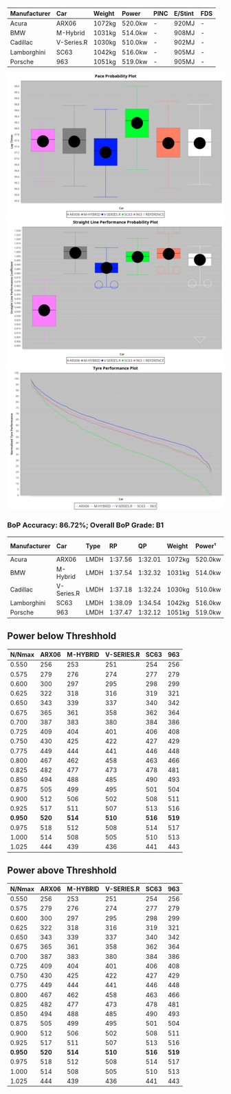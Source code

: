 | Manufacturer | Car        | Weight | Power   | PINC    | E/Stint | FDS     |
|:-|:-|:-|:-|:-|:-|:-|
| Acura        | ARX06      | 1072kg | 520.0kw |    -    | 920MJ   |    -    |
| BMW          | M-Hybrid   | 1031kg | 514.0kw |    -    | 908MJ   |    -    |
| Cadillac     | V-Series.R | 1030kg | 510.0kw |    -    | 902MJ   |    -    |
| Lamborghini  | SC63       | 1042kg | 516.0kw |    -    | 905MJ   |    -    |
| Porsche      | 963        | 1051kg | 519.0kw |    -    | 905MJ   |    -    |

![PACECHART](./IMG/OFFICIAL.png)
![STRAIGHTLINEPERFORMANCECHART](./IMG/OFFICIAL_sp.png)
![TYREPERFORMANCECHART](./IMG/OFFICIAL_tw.png)

### BoP Accuracy: 86.72%; Overall BoP Grade: B1
| Manufacturer | Car        | Type | RP      | QP      | Weight | Power¹  | Threshhold | PINC    | Power²   | E/Stint | AVG Vmax  | FDS     | RDLC | L/Stint | BOP-Grade | Model Accuracy | Model Points | Match% | SimDiff |
|:-|:-|:-|:-|:-|:-|:-|:-|:-|:-|:-|:-|:-|:-|:-|:-|:-|:-|:-|:-|
| Acura        | ARX06      | LMDH | 1:37.56 | 1:32.01 | 1072kg | 520.0kw | 0.0kph     |    -    | 520.00kw |  920MJ  | 309.36kph |    -    | 1.00 | 29      | +D1       | 100.00%        | 995          | 67.50% | ±0.04s  |
| BMW          | M-Hybrid   | LMDH | 1:37.54 | 1:32.32 | 1031kg | 514.0kw | 0.0kph     |    -    | 514.00kw |  908MJ  | 321.85kph |    -    | 1.03 | 29      | ~A1       | 100.00%        | 1696         | 98.03% | #       |
| Cadillac     | V-Series.R | LMDH | 1:37.18 | 1:32.24 | 1030kg | 510.0kw | 0.0kph     |    -    | 510.00kw |  902MJ  | 318.19kph |    -    | 1.03 | 29      | -B1       | 98.34%         | 1841         | 85.57% | #       |
| Lamborghini  | SC63       | LMDH | 1:38.09 | 1:34.54 | 1042kg | 516.0kw | 0.0kph     |    -    | 516.00kw |  905MJ  | 320.76kph |    -    | 1.03 | 29      | +B2       | 100.00%        | 504          | 82.61% | #       |
| Porsche      | 963        | LMDH | 1:37.47 | 1:32.12 | 1051kg | 519.0kw | 0.0kph     |    -    | 519.00kw |  905MJ  | 321.08kph |    -    | 1.00 | 29      | ~A1       | 99.96%         | 4880         | 99.88% | #       |

## Power below Threshhold
| N/Nmax    | ARX06   | M-HYBRID | V-SERIES.R | SC63    | 963     |
|:-|:-|:-|:-|:-|:-|
|  0.550    |  256    |  253     |  251       |  254    |  256    |
|  0.575    |  279    |  276     |  274       |  277    |  279    |
|  0.600    |  300    |  297     |  295       |  298    |  299    |
|  0.625    |  322    |  318     |  316       |  319    |  321    |
|  0.650    |  343    |  339     |  337       |  340    |  342    |
|  0.675    |  365    |  361     |  358       |  362    |  364    |
|  0.700    |  387    |  383     |  380       |  384    |  386    |
|  0.725    |  409    |  404     |  401       |  406    |  408    |
|  0.750    |  430    |  425     |  422       |  427    |  429    |
|  0.775    |  449    |  444     |  441       |  446    |  448    |
|  0.800    |  467    |  462     |  458       |  463    |  466    |
|  0.825    |  482    |  477     |  473       |  478    |  481    |
|  0.850    |  494    |  488     |  485       |  490    |  493    |
|  0.875    |  505    |  499     |  495       |  501    |  504    |
|  0.900    |  512    |  506     |  502       |  508    |  511    |
|  0.925    |  517    |  511     |  507       |  513    |  516    |
| **0.950** | **520** | **514**  | **510**    | **516** | **519** |
|  0.975    |  518    |  512     |  508       |  514    |  517    |
|  1.000    |  514    |  508     |  505       |  510    |  513    |
|  1.025    |  444    |  439     |  436       |  441    |  443    |

## Power above Threshhold
| N/Nmax    | ARX06   | M-HYBRID | V-SERIES.R | SC63    | 963     |
|:-|:-|:-|:-|:-|:-|
|  0.550    |  256    |  253     |  251       |  254    |  256    |
|  0.575    |  279    |  276     |  274       |  277    |  279    |
|  0.600    |  300    |  297     |  295       |  298    |  299    |
|  0.625    |  322    |  318     |  316       |  319    |  321    |
|  0.650    |  343    |  339     |  337       |  340    |  342    |
|  0.675    |  365    |  361     |  358       |  362    |  364    |
|  0.700    |  387    |  383     |  380       |  384    |  386    |
|  0.725    |  409    |  404     |  401       |  406    |  408    |
|  0.750    |  430    |  425     |  422       |  427    |  429    |
|  0.775    |  449    |  444     |  441       |  446    |  448    |
|  0.800    |  467    |  462     |  458       |  463    |  466    |
|  0.825    |  482    |  477     |  473       |  478    |  481    |
|  0.850    |  494    |  488     |  485       |  490    |  493    |
|  0.875    |  505    |  499     |  495       |  501    |  504    |
|  0.900    |  512    |  506     |  502       |  508    |  511    |
|  0.925    |  517    |  511     |  507       |  513    |  516    |
| **0.950** | **520** | **514**  | **510**    | **516** | **519** |
|  0.975    |  518    |  512     |  508       |  514    |  517    |
|  1.000    |  514    |  508     |  505       |  510    |  513    |
|  1.025    |  444    |  439     |  436       |  441    |  443    |
